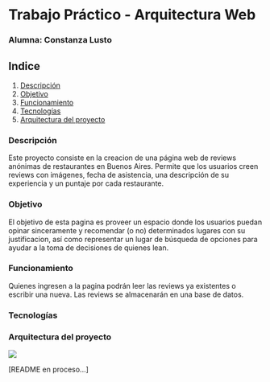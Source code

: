 # Trabajo Práctico - Arquitectura Web 
### Alumna: Constanza Lusto

## Indice
1. [Descripción](#descripción)
2. [Objetivo](#objetivo)
3. [Funcionamiento](#funcionamiento)
4. [Tecnologías](#tecnologías)
5. [Arquitectura del proyecto](#arquitectura-del-proyecto)


<a name="descripción"></a>
### Descripción
Este proyecto consiste en la creacion de una página web de reviews anónimas de restaurantes en Buenos Aires. Permite que los usuarios creen reviews con imágenes, fecha de asistencia, una descripción de su experiencia y un puntaje por cada restaurante. 
<a name="objetivo"></a>
### Objetivo
El objetivo de esta pagina es proveer un espacio donde los usuarios puedan opinar sinceramente y recomendar (o no) determinados lugares con su justificacion, así como representar un lugar de búsqueda de opciones para ayudar a la toma de decisiones de quienes lean.  

<a name="funcionamiento"></a>
### Funcionamiento
Quienes ingresen a la pagina podrán leer las reviews ya existentes o escribir una nueva. Las reviews se almacenarán en una base de datos.


<a name="tecnologías"></a>
### Tecnologías

<a name="arquitectura-del-proyecto"></a>
### Arquitectura del proyecto







<img src="https://c.tenor.com/pgO8hZgOW5AAAAAC/loading-bar.gif"/>

[README en proceso...]
